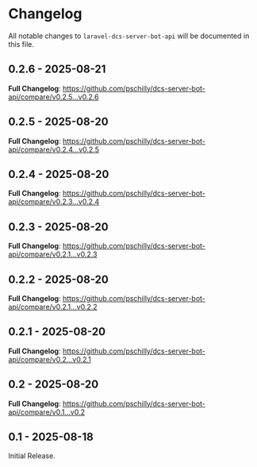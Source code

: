 # Changelog

All notable changes to `laravel-dcs-server-bot-api` will be documented in this file.

## 0.2.6 - 2025-08-21

**Full Changelog**: https://github.com/pschilly/dcs-server-bot-api/compare/v0.2.5...v0.2.6

## 0.2.5 - 2025-08-20

**Full Changelog**: https://github.com/pschilly/dcs-server-bot-api/compare/v0.2.4...v0.2.5

## 0.2.4 - 2025-08-20

**Full Changelog**: https://github.com/pschilly/dcs-server-bot-api/compare/v0.2.3...v0.2.4

## 0.2.3 - 2025-08-20

**Full Changelog**: https://github.com/pschilly/dcs-server-bot-api/compare/v0.2.1...v0.2.3

## 0.2.2 - 2025-08-20

**Full Changelog**: https://github.com/pschilly/dcs-server-bot-api/compare/v0.2.1...v0.2.2

## 0.2.1 - 2025-08-20

**Full Changelog**: https://github.com/pschilly/dcs-server-bot-api/compare/v0.2...v0.2.1

## 0.2 - 2025-08-20

**Full Changelog**: https://github.com/pschilly/dcs-server-bot-api/compare/v0.1...v0.2

## 0.1 - 2025-08-18

Initial Release.

